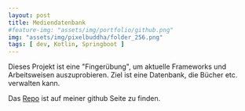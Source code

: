 ```yaml
---
layout: post
title: Mediendatenbank
#feature-img: "assets/img/portfolio/github.png"
img: "assets/img/pixelbuddha/folder_256.png"
tags: [ dev, Kotlin, Springboot ]
---
```


Dieses Projekt ist eine "Fingerübung", um aktuelle Frameworks und Arbeitsweisen auszuprobieren. Ziel ist eine Datenbank, die Bücher etc. verwalten kann.

Das [Repo](https://github.com/jacq42/media-manager) ist auf meiner github Seite zu finden.